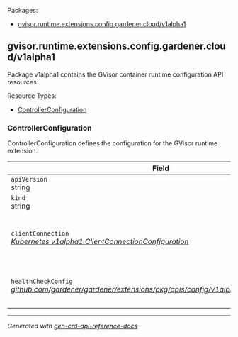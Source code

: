 <p>Packages:</p>
<ul>
<li>
<a href="#gvisor.runtime.extensions.config.gardener.cloud%2fv1alpha1">gvisor.runtime.extensions.config.gardener.cloud/v1alpha1</a>
</li>
</ul>
<h2 id="gvisor.runtime.extensions.config.gardener.cloud/v1alpha1">gvisor.runtime.extensions.config.gardener.cloud/v1alpha1</h2>
<p>
<p>Package v1alpha1 contains the GVisor container runtime configuration API resources.</p>
</p>
Resource Types:
<ul><li>
<a href="#gvisor.runtime.extensions.config.gardener.cloud/v1alpha1.ControllerConfiguration">ControllerConfiguration</a>
</li></ul>
<h3 id="gvisor.runtime.extensions.config.gardener.cloud/v1alpha1.ControllerConfiguration">ControllerConfiguration
</h3>
<p>
<p>ControllerConfiguration defines the configuration for the GVisor runtime extension.</p>
</p>
<table>
<thead>
<tr>
<th>Field</th>
<th>Description</th>
</tr>
</thead>
<tbody>
<tr>
<td>
<code>apiVersion</code></br>
string</td>
<td>
<code>
gvisor.runtime.extensions.config.gardener.cloud/v1alpha1
</code>
</td>
</tr>
<tr>
<td>
<code>kind</code></br>
string
</td>
<td><code>ControllerConfiguration</code></td>
</tr>
<tr>
<td>
<code>clientConnection</code></br>
<em>
<a href="https://godoc.org/k8s.io/component-base/config/v1alpha1#ClientConnectionConfiguration">
Kubernetes v1alpha1.ClientConnectionConfiguration
</a>
</em>
</td>
<td>
<em>(Optional)</em>
<p>ClientConnection specifies the kubeconfig file and client connection
settings for the proxy server to use when communicating with the apiserver.</p>
</td>
</tr>
<tr>
<td>
<code>healthCheckConfig</code></br>
<em>
<a href="https://github.com/gardener/gardener/extensions/pkg/apis/config">
github.com/gardener/gardener/extensions/pkg/apis/config/v1alpha1.HealthCheckConfig
</a>
</em>
</td>
<td>
<em>(Optional)</em>
<p>HealthCheckConfig is the config for the health check controller</p>
</td>
</tr>
</tbody>
</table>
<hr/>
<p><em>
Generated with <a href="https://github.com/ahmetb/gen-crd-api-reference-docs">gen-crd-api-reference-docs</a>
</em></p>
